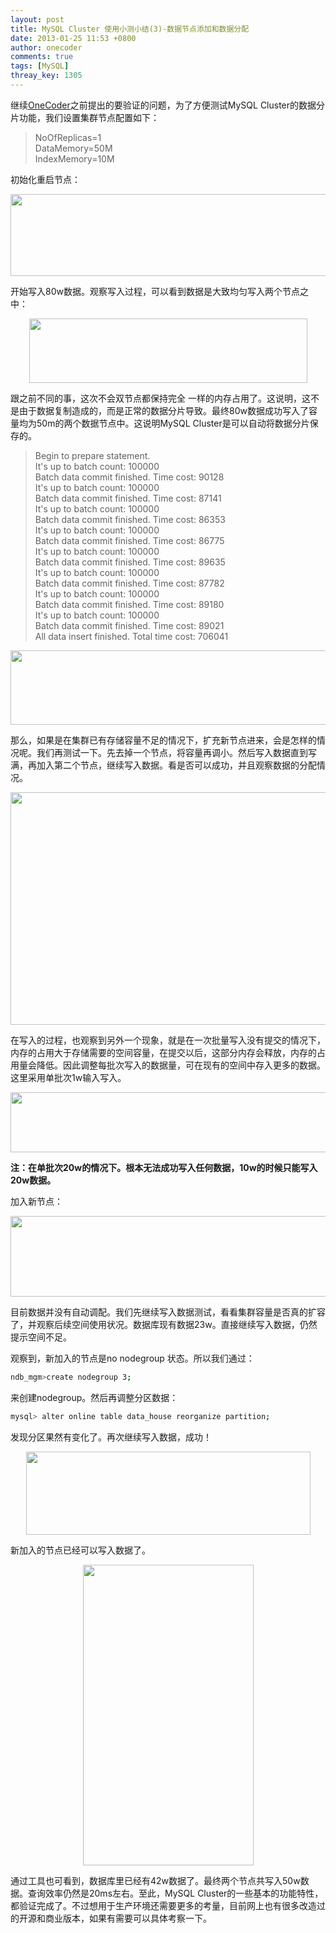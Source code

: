 ```yaml
---
layout: post
title: MySQL Cluster 使用小测小结(3)-数据节点添加和数据分配
date: 2013-01-25 11:53 +0800
author: onecoder
comments: true
tags: [MySQL]
threay_key: 1305
---
```

<p>
	继续<a href="http://www.coderli.com">OneCoder</a>之前提出的要验证的问题，为了方便测试MySQL Cluster的数据分片功能，我们设置集群节点配置如下：</p>
<blockquote>
	<p>
		NoOfReplicas=1&nbsp;&nbsp;&nbsp;<br />
		DataMemory=50M&nbsp;&nbsp;<br />
		IndexMemory=10M</p>
</blockquote>
<p>
	初始化重启节点：</p>
<p style="text-align: center;">
	<img alt="" src="http://onecoder.qiniudn.com/8wuliao/CAK89hjR/uWDQZ.jpg" style="width: 512px; height: 131px;" /></p>
<p>
	开始写入80w数据。观察写入过程，可以看到数据是大致均匀写入两个节点之中：</p>
<p style="text-align: center;">
	<img alt="" src="http://onecoder.qiniudn.com/8wuliao/CAK88GNb/ApSR1.jpg" style="width: 445px; height: 103px;" /></p>
<p>
	跟之前不同的事，这次不会双节点都保持完全 一样的内存占用了。这说明，这不是由于数据复制造成的，而是正常的数据分片导致。最终80w数据成功写入了容量均为50m的两个数据节点中。这说明MySQL Cluster是可以自动将数据分片保存的。</p>
<blockquote>
	<p>
		Begin to prepare statement.<br />
		It&#39;s up to batch count: 100000<br />
		Batch data commit finished. Time cost: 90128<br />
		It&#39;s up to batch count: 100000<br />
		Batch data commit finished. Time cost: 87141<br />
		It&#39;s up to batch count: 100000<br />
		Batch data commit finished. Time cost: 86353<br />
		It&#39;s up to batch count: 100000<br />
		Batch data commit finished. Time cost: 86775<br />
		It&#39;s up to batch count: 100000<br />
		Batch data commit finished. Time cost: 89635<br />
		It&#39;s up to batch count: 100000<br />
		Batch data commit finished. Time cost: 87782<br />
		It&#39;s up to batch count: 100000<br />
		Batch data commit finished. Time cost: 89180<br />
		It&#39;s up to batch count: 100000<br />
		Batch data commit finished. Time cost: 89021<br />
		All data insert finished. Total time cost: 706041</p>
</blockquote>
<p style="text-align: center;">
	<img alt="" src="http://onecoder.qiniudn.com/8wuliao/CAK88Fhu/fsJ8z.jpg" style="width: 630px; height: 119px;" /></p>
<p>
	那么，如果是在集群已有存储容量不足的情况下，扩充新节点进来，会是怎样的情况呢。我们再测试一下。先去掉一个节点，将容量再调小。然后写入数据直到写满，再加入第二个节点，继续写入数据。看是否可以成功，并且观察数据的分配情况。</p>
<p style="text-align: center;">
	<img alt="" src="http://onecoder.qiniudn.com/8wuliao/CAK89HLs/fOuXh.jpg" style="text-align: center; width: 630px; height: 372px;" /></p>
<p>
	在写入的过程，也观察到另外一个现象，就是在一次批量写入没有提交的情况下，内存的占用大于存储需要的空间容量，在提交以后，这部分内存会释放，内存的占用量会降低。因此调整每批次写入的数据量，可在现有的空间中存入更多的数据。这里采用单批次1w输入写入。</p>
<p style="text-align: center;">
	<img alt="" src="http://onecoder.qiniudn.com/8wuliao/CAK897bS/BW2BG.jpg" style="width: 635px; height: 96px;" /></p>
<p>
	<strong>注：在单批次20w的情况下。根本无法成功写入任何数据，10w的时候只能写入20w数据。</strong></p>
<p>
	加入新节点：</p>
<p style="text-align: center;">
	<img alt="" src="http://onecoder.qiniudn.com/8wuliao/CAK889au/DlMQB.jpg" style="width: 636px; height: 129px;" /></p>
<p>
	<span style="text-align: center;">目前数据并没有自动调配。我们先继续写入数据测试，看看集群容量是否真的扩容了，并观察后续空间使用状况。数据库现有数据23w。直接继续写入数据，仍然提示空间不足。</span></p>
<p>
	观察到，新加入的节点是no nodegroup 状态。所以我们通过：</p>

```bash
ndb_mgm>create nodegroup 3;
```

<p>
	来创建nodegroup。然后再调整分区数据：</p>

```bash
mysql> alter online table data_house reorganize partition;
```

<p>
	发现分区果然有变化了。再次继续写入数据，成功！</p>
<p style="text-align: center;">
	<img alt="" src="http://onecoder.qiniudn.com/8wuliao/CAK88p44/GiEdd.jpg" style="width: 455px; height: 133px;" /></p>
<p>
	新加入的节点已经可以写入数据了。</p>
<p style="text-align: center;">
	<img alt="" src="http://onecoder.qiniudn.com/8wuliao/CAK89857/Txxu3.jpg" style="width: 273px; height: 481px;" /></p>
<p>
	通过工具也可看到，数据库里已经有42w数据了。最终两个节点共写入50w数据。查询效率仍然是20ms左右。至此，MySQL Cluster的一些基本的功能特性，都验证完成了。不过想用于生产环境还需要更多的考量，目前网上也有很多改造过的开源和商业版本，如果有需要可以具体考察一下。</p>